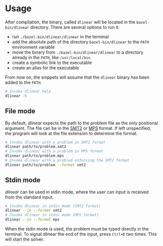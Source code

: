 # Usage

After compilation, the binary, called `dlinear` will be located in the `bazel-bin/dlinear` directory.
There are several options to run it:

- run `./bazel-bin/dlinear/dlinear` in the terminal
- add the absolute path of the directory `bazel-bin/dlinear` to the `PATH` environment variable
- move the binary from `./bazel-bin/dlinear/dlinear` to a directory already in the `PATH`, like `/usr/local/bin`
- create a symbolic link to the executable
- create an alias for the executable

From now on, the snippets will assume that the `dlinear` binary has been added to the `PATH`.

```bash
# Invoke dlinear help
dlinear -h
```

## File mode

By default, _dlinear_ expects the path to the problem file as the only positional argument.
The file can be in the [SMT2](https://smtlib.cs.uiowa.edu/language.shtml) or [MPS](<https://en.wikipedia.org/wiki/MPS_(format)>) format.
If left unspecified, the program will look at the file extension to determine the format.

```bash
# Invoke dlinear with a problem in SMT2 format
dlinear path/to/problem.smt2
# Invoke dlinear with a problem in MPS format
dlinear path/to/problem.mps
# Invoke dlinear with a problem enforcing the SMT2 format
dlinear path/to/problem --format smt2
```

## Stdin mode

_dlinear_ can be used in stdin mode, where the user can input is received from the standard input.

```bash
# Invoke dlinear in stdin mode (SMT2 format)
dlinear --in --format smt2
# Invoke dlinear in stdin mode (MPS format)
dlinear --in --format mps
```

When the stdin mode is used, the problem must be typed directly in the terminal.
To signal dlinear the end of the input, press `Ctrl+D` two times.
This will start the solver.
